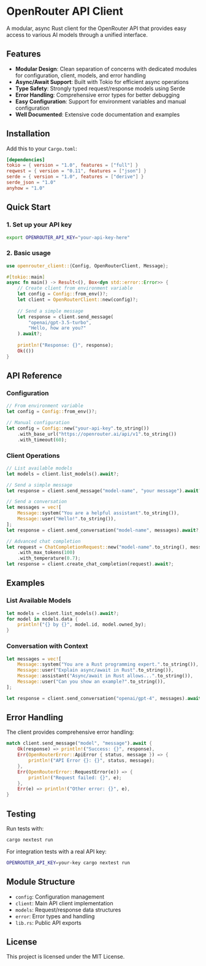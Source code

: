 # OpenRouter API Client

A modular, async Rust client for the OpenRouter API that provides easy access to various AI models through a unified interface.

## Features

- **Modular Design**: Clean separation of concerns with dedicated modules for configuration, client, models, and error handling
- **Async/Await Support**: Built with Tokio for efficient async operations
- **Type Safety**: Strongly typed request/response models using Serde
- **Error Handling**: Comprehensive error types for better debugging
- **Easy Configuration**: Support for environment variables and manual configuration
- **Well Documented**: Extensive code documentation and examples

## Installation

Add this to your `Cargo.toml`:

```toml
[dependencies]
tokio = { version = "1.0", features = ["full"] }
reqwest = { version = "0.11", features = ["json"] }
serde = { version = "1.0", features = ["derive"] }
serde_json = "1.0"
anyhow = "1.0"
```

## Quick Start

### 1. Set up your API key

```bash
export OPENROUTER_API_KEY="your-api-key-here"
```

### 2. Basic usage

```rust
use openrouter_client::{Config, OpenRouterClient, Message};

#[tokio::main]
async fn main() -> Result<(), Box<dyn std::error::Error>> {
    // Create client from environment variable
    let config = Config::from_env()?;
    let client = OpenRouterClient::new(config)?;
    
    // Send a simple message
    let response = client.send_message(
        "openai/gpt-3.5-turbo",
        "Hello, how are you?"
    ).await?;
    
    println!("Response: {}", response);
    Ok(())
}
```

## API Reference

### Configuration

```rust
// From environment variable
let config = Config::from_env()?;

// Manual configuration
let config = Config::new("your-api-key".to_string())
    .with_base_url("https://openrouter.ai/api/v1".to_string())
    .with_timeout(60);
```

### Client Operations

```rust
// List available models
let models = client.list_models().await?;

// Send a simple message
let response = client.send_message("model-name", "your message").await?;

// Send a conversation
let messages = vec![
    Message::system("You are a helpful assistant".to_string()),
    Message::user("Hello!".to_string()),
];
let response = client.send_conversation("model-name", messages).await?;

// Advanced chat completion
let request = ChatCompletionRequest::new("model-name".to_string(), messages)
    .with_max_tokens(100)
    .with_temperature(0.7);
let response = client.create_chat_completion(request).await?;
```

## Examples

### List Available Models

```rust
let models = client.list_models().await?;
for model in models.data {
    println!("{} by {}", model.id, model.owned_by);
}
```

### Conversation with Context

```rust
let messages = vec![
    Message::system("You are a Rust programming expert.".to_string()),
    Message::user("Explain async/await in Rust".to_string()),
    Message::assistant("Async/await in Rust allows...".to_string()),
    Message::user("Can you show an example?".to_string()),
];

let response = client.send_conversation("openai/gpt-4", messages).await?;
```

## Error Handling

The client provides comprehensive error handling:

```rust
match client.send_message("model", "message").await {
    Ok(response) => println!("Success: {}", response),
    Err(OpenRouterError::ApiError { status, message }) => {
        println!("API Error {}: {}", status, message);
    },
    Err(OpenRouterError::RequestError(e)) => {
        println!("Request failed: {}", e);
    },
    Err(e) => println!("Other error: {}", e),
}
```

## Testing

Run tests with:

```bash
cargo nextest run
```

For integration tests with a real API key:

```bash
OPENROUTER_API_KEY=your-key cargo nextest run
```

## Module Structure

- `config`: Configuration management
- `client`: Main API client implementation  
- `models`: Request/response data structures
- `error`: Error types and handling
- `lib.rs`: Public API exports

## License

This project is licensed under the MIT License.